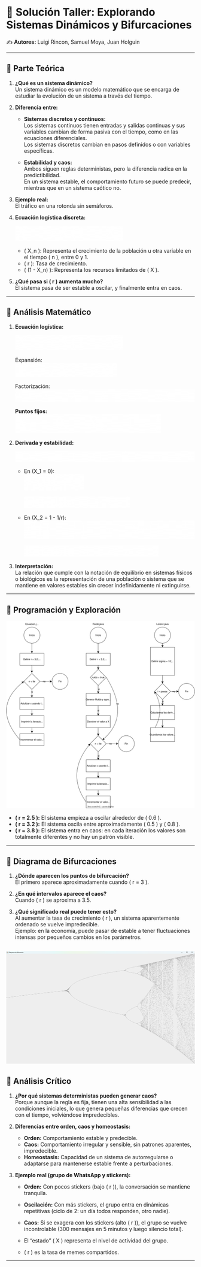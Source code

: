 # 📘 Solución Taller: Explorando Sistemas Dinámicos y Bifurcaciones


✍️ **Autores:** Luigi Rincon, Samuel Moya, Juan Holguin

---

## 🔹 Parte Teórica

1. **¿Qué es un sistema dinámico?**  
   Un sistema dinámico es un modelo matemático que se encarga de estudiar la evolución de un sistema a través del tiempo.

2. **Diferencia entre:**
   - **Sistemas discretos y continuos:**  
     Los sistemas continuos tienen entradas y salidas continuas y sus variables cambian de forma pasiva con el tiempo, como en las ecuaciones diferenciales.  
     Los sistemas discretos cambian en pasos definidos o con variables específicas.

   - **Estabilidad y caos:**  
     Ambos siguen reglas deterministas, pero la diferencia radica en la predictibilidad.  
     En un sistema estable, el comportamiento futuro se puede predecir, mientras que en un sistema caótico no.

3. **Ejemplo real:**  
   El tráfico en una rotonda sin semáforos.

4. **Ecuación logística discreta:**

   ![Ecuación logística](formulas/logistica.png)

   - \( X_n \): Representa el crecimiento de la población u otra variable en el tiempo \( n \), entre 0 y 1.  
   - \( r \): Tasa de crecimiento.  
   - \( (1 - X_n) \): Representa los recursos limitados de \( X \).

5. **¿Qué pasa si \( r \) aumenta mucho?**  
   El sistema pasa de ser estable a oscilar, y finalmente entra en caos.

---

## 🔹 Análisis Matemático

1. **Ecuación logística:**

   ![Ecuación logística](formulas/logistica.png)

   Expansión:  
   ![Expansión](formulas/expansion.png)

   Factorización:  
   ![Factorización](formulas/factorizacion.png)

   **Puntos fijos:**  
   ![Puntos fijos](formulas/puntos_fijos.png)

2. **Derivada y estabilidad:**

   ![Derivada](formulas/derivada.png)

   - En \(X_1 = 0\):  
     ![Derivada en X0](formulas/derivada_x0.png)  


     ![Condición X0](formulas/condicion_x0.png)

   - En \(X_2 = 1 - 1/r\):  
     ![Derivada en X2](formulas/derivada_x2.png)  


     ![Condición X2](formulas/condicion_x2.png)

3. **Interpretación:**  
   La relación que cumple con la notación de equilibrio en sistemas físicos o biológicos es la representación de una población o sistema que se mantiene en valores estables sin crecer indefinidamente ni extinguirse.


---

## 🔹 Programación y Exploración

![Diagramas](diagramas/Diagramas_Taller_Caos.svg)

- **\( r = 2.5 \):** El sistema empieza a oscilar alrededor de \( 0.6 \).  
- **\( r = 3.2 \):** El sistema oscila entre aproximadamente \( 0.5 \) y \( 0.8 \).  
- **\( r = 3.8 \):** El sistema entra en caos: en cada iteración los valores son totalmente diferentes y no hay un patrón visible.

---

## 🔹 Diagrama de Bifurcaciones

1. **¿Dónde aparecen los puntos de bifurcación?**  
   El primero aparece aproximadamente cuando \( r = 3 \).

2. **¿En qué intervalos aparece el caos?**  
   Cuando \( r \) se aproxima a 3.5.

3. **¿Qué significado real puede tener esto?**  
   Al aumentar la tasa de crecimiento \( r \), un sistema aparentemente ordenado se vuelve impredecible.  
   Ejemplo: en la economía, puede pasar de estable a tener fluctuaciones intensas por pequeños cambios en los parámetros.


![Diagrama_bi](diagramas/Diagrama_bi.png) 
---

## 🔹 Análisis Crítico

1. **¿Por qué sistemas deterministas pueden generar caos?**  
   Porque aunque la regla es fija, tienen una alta sensibilidad a las condiciones iniciales, lo que genera pequeñas diferencias que crecen con el tiempo, volviéndose impredecibles.

2. **Diferencias entre orden, caos y homeostasis:**
   - **Orden:** Comportamiento estable y predecible.  
   - **Caos:** Comportamiento irregular y sensible, sin patrones aparentes, impredecible.  
   - **Homeostasis:** Capacidad de un sistema de autorregularse o adaptarse para mantenerse estable frente a perturbaciones.

3. **Ejemplo real (grupo de WhatsApp y stickers):**
   - **Orden:** Con pocos stickers (bajo \( r \)), la conversación se mantiene tranquila.  
   - **Oscilación:** Con más stickers, el grupo entra en dinámicas repetitivas (ciclo de 2: un día todos responden, otro nadie).  
   - **Caos:** Si se exagera con los stickers (alto \( r \)), el grupo se vuelve incontrolable (300 mensajes en 5 minutos y luego silencio total).  

   - El “estado” \( X \) representa el nivel de actividad del grupo.  
   - \( r \) es la tasa de memes compartidos.

---

